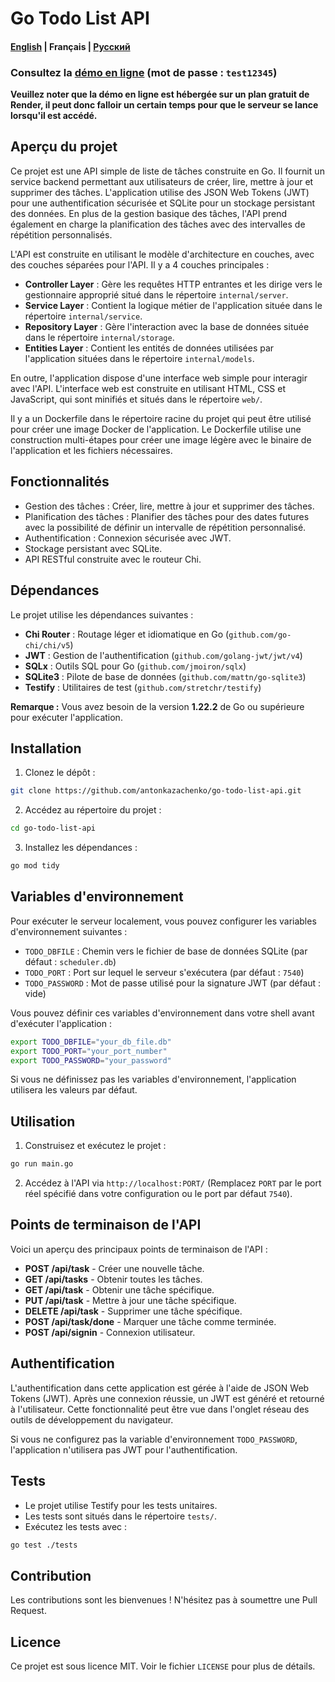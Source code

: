 # Go Todo List API

#### [English](README.md) | Français | [Русский](README.ru.md)
### Consultez la [démo en ligne](https://go-todo-list-api.onrender.com/) (mot de passe : `test12345`)

**Veuillez noter que la démo en ligne est hébergée sur un plan gratuit de Render, il peut donc falloir un certain temps pour que le serveur se lance lorsqu'il est accédé.**

## Aperçu du projet
Ce projet est une API simple de liste de tâches construite en Go. Il fournit un service backend permettant aux utilisateurs de créer, lire,
mettre à jour et supprimer des tâches. L'application utilise des JSON Web Tokens (JWT) pour une authentification sécurisée et SQLite pour un stockage persistant des données. En plus de la gestion basique des tâches, l'API prend également en charge la planification des tâches avec des intervalles de répétition personnalisés.

L'API est construite en utilisant le modèle d'architecture en couches, avec des couches séparées pour l'API. Il y a 4 couches principales :
- **Controller Layer** : Gère les requêtes HTTP entrantes et les dirige vers le gestionnaire approprié situé dans le répertoire `internal/server`.
- **Service Layer** : Contient la logique métier de l'application située dans le répertoire `internal/service`.
- **Repository Layer** : Gère l'interaction avec la base de données située dans le répertoire `internal/storage`.
- **Entities Layer** : Contient les entités de données utilisées par l'application situées dans le répertoire `internal/models`.

En outre, l'application dispose d'une interface web simple pour interagir avec l'API. L'interface web est construite en utilisant HTML, CSS et JavaScript, qui sont minifiés et situés dans le répertoire `web/`.

Il y a un Dockerfile dans le répertoire racine du projet qui peut être utilisé pour créer une image Docker de l'application. Le Dockerfile utilise une construction multi-étapes pour créer une image légère avec le binaire de l'application et les fichiers nécessaires.

## Fonctionnalités
- Gestion des tâches : Créer, lire, mettre à jour et supprimer des tâches.
- Planification des tâches : Planifier des tâches pour des dates futures avec la possibilité de définir un intervalle de répétition personnalisé.
- Authentification : Connexion sécurisée avec JWT.
- Stockage persistant avec SQLite.
- API RESTful construite avec le routeur Chi.

## Dépendances
Le projet utilise les dépendances suivantes :
- **Chi Router** : Routage léger et idiomatique en Go (`github.com/go-chi/chi/v5`)
- **JWT** : Gestion de l'authentification (`github.com/golang-jwt/jwt/v4`)
- **SQLx** : Outils SQL pour Go (`github.com/jmoiron/sqlx`)
- **SQLite3** : Pilote de base de données (`github.com/mattn/go-sqlite3`)
- **Testify** : Utilitaires de test (`github.com/stretchr/testify`)

**Remarque :** Vous avez besoin de la version **1.22.2** de Go ou supérieure pour exécuter l'application.

## Installation
1. Clonez le dépôt :
```bash
git clone https://github.com/antonkazachenko/go-todo-list-api.git
```

2. Accédez au répertoire du projet :
```bash
cd go-todo-list-api
```

3. Installez les dépendances :
```bash
go mod tidy
```
   

## Variables d'environnement
Pour exécuter le serveur localement, vous pouvez configurer les variables d'environnement suivantes :

- `TODO_DBFILE` : Chemin vers le fichier de base de données SQLite (par défaut : `scheduler.db`)
- `TODO_PORT` : Port sur lequel le serveur s'exécutera (par défaut : `7540`)
- `TODO_PASSWORD` : Mot de passe utilisé pour la signature JWT (par défaut : vide)

Vous pouvez définir ces variables d'environnement dans votre shell avant d'exécuter l'application :

```bash
export TODO_DBFILE="your_db_file.db"
export TODO_PORT="your_port_number"
export TODO_PASSWORD="your_password"
```

Si vous ne définissez pas les variables d'environnement, l'application utilisera les valeurs par défaut.

## Utilisation
1. Construisez et exécutez le projet :
```bash
go run main.go
```

2. Accédez à l'API via `http://localhost:PORT/` (Remplacez `PORT` par le port réel spécifié dans votre configuration ou le port par défaut `7540`).

## Points de terminaison de l'API
Voici un aperçu des principaux points de terminaison de l'API :

- **POST /api/task** - Créer une nouvelle tâche.
- **GET /api/tasks** - Obtenir toutes les tâches.
- **GET /api/task** - Obtenir une tâche spécifique.
- **PUT /api/task** - Mettre à jour une tâche spécifique.
- **DELETE /api/task** - Supprimer une tâche spécifique.
- **POST /api/task/done** - Marquer une tâche comme terminée.
- **POST /api/signin** - Connexion utilisateur.

## Authentification
L'authentification dans cette application est gérée à l'aide de JSON Web Tokens (JWT). Après une connexion réussie, un JWT est généré et retourné à l'utilisateur. Cette fonctionnalité peut être vue dans l'onglet réseau des outils de développement du navigateur.

Si vous ne configurez pas la variable d'environnement `TODO_PASSWORD`, l'application n'utilisera pas JWT pour l'authentification.

## Tests
- Le projet utilise Testify pour les tests unitaires.
- Les tests sont situés dans le répertoire `tests/`.
- Exécutez les tests avec :
```bash
go test ./tests
```


## Contribution
Les contributions sont les bienvenues ! N'hésitez pas à soumettre une Pull Request.

## Licence
Ce projet est sous licence MIT. Voir le fichier `LICENSE` pour plus de détails.
